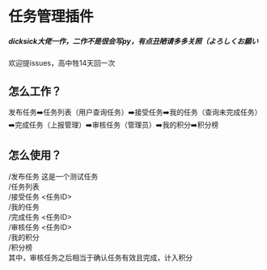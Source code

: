 # 任务管理插件
##### dicksick大佬一作，二作不是很会写py，有点丑陋请多多关照（よろしくお願い
欢迎提issues，高中牲14天回一次
## 怎么工作？
发布任务➡️任务列表（用户查询任务）➡️接受任务➡️我的任务（查询未完成任务）➡️完成任务（上报管理）➡️审核任务（管理员）➡️我的积分➡️积分榜

## 怎么使用？
/发布任务 这是一个测试任务 <br>
/任务列表 <br>
/接受任务 <任务ID> <br>
/我的任务 <br>
/完成任务 <任务ID> <br>
/审核任务 <任务ID> <br>
/我的积分 <br>
/积分榜 <br>
其中，审核任务之后相当于确认任务有效且完成，计入积分
